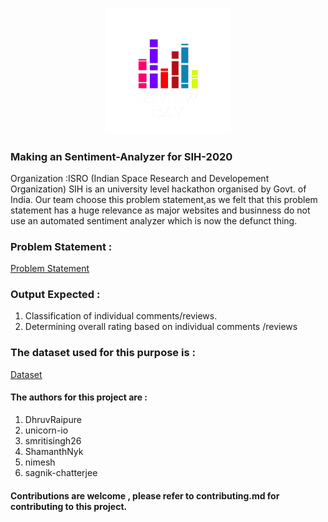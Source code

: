 <p align="center"><img src="https://github.com/unicorn-io/Review-Bay/blob/master/static/images/ReviewBay.png" width = 40%></p>

### Making an Sentiment-Analyzer for SIH-2020

Organization :ISRO (Indian Space Research and Developement Organization)
SIH is an university level hackathon organised by Govt. of India. Our team choose this problem statement,as we felt that  this problem statement has a huge relevance as major websites and businness do not use an automated sentiment analyzer which is now the defunct thing.
 
### Problem Statement : 
[Problem Statement](https://www.sih.gov.in/sih2020PS/MTE=/U29mdHdhcmU=/SW5kaWFuIFNwYWNlIFJlc2VhcmNoIE9yZ2FuaXNhdGlvbiAoSVNSTyk=/QWxs)

### Output Expected : 
1. Classification of individual comments/reviews.
2. Determining overall rating based on individual comments /reviews

### The dataset used for this purpose is :
[Dataset]( http://jmcauley.ucsd.edu/data/amazon/)


#### The authors for this project are :

1. DhruvRaipure
2. unicorn-io
3. smritisingh26
4. ShamanthNyk
5. nimesh
6. sagnik-chatterjee

#### Contributions are welcome , please refer to contributing.md for contributing to this project.  

